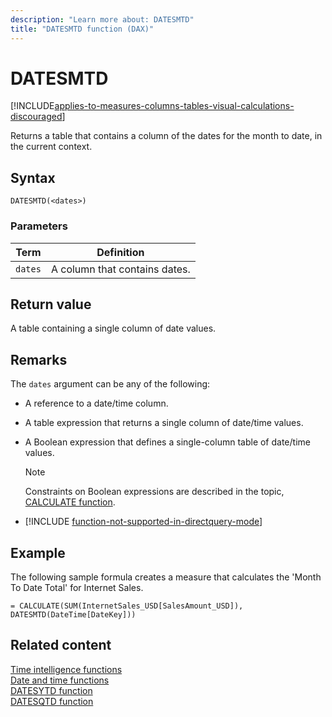 ```yaml
---
description: "Learn more about: DATESMTD"
title: "DATESMTD function (DAX)"
---
```

# DATESMTD

[!INCLUDE[applies-to-measures-columns-tables-visual-calculations-discouraged](includes/applies-to-measures-columns-tables-visual-calculations-discouraged.md)]

Returns a table that contains a column of the dates for the month to date, in the current context.  
  
## Syntax  
  
```dax
DATESMTD(<dates>)  
```
  
### Parameters  
  
|Term|Definition|  
|--------|--------------|  
|`dates`|A column that contains dates.|  
  
## Return value

A table containing a single column of date values.  
  
## Remarks

The `dates` argument can be any of the following:  
  
- A reference to a date/time column.  
  
- A table expression that returns a single column of date/time values.  
  
- A Boolean expression that defines a single-column table of date/time values.  
  
    > [!NOTE]  
    > Constraints on Boolean expressions are described in the topic, [CALCULATE function](calculate-function-dax.md).  
  
- [!INCLUDE [function-not-supported-in-directquery-mode](includes/function-not-supported-in-directquery-mode.md)]
  
## Example

The following sample formula creates a measure that calculates the 'Month To Date Total' for Internet Sales.  
  
```dax
= CALCULATE(SUM(InternetSales_USD[SalesAmount_USD]), DATESMTD(DateTime[DateKey]))  
```
  
## Related content

[Time intelligence functions](time-intelligence-functions-dax.md)  
[Date and time functions](date-and-time-functions-dax.md)  
[DATESYTD function](datesytd-function-dax.md)  
[DATESQTD function](datesqtd-function-dax.md)
